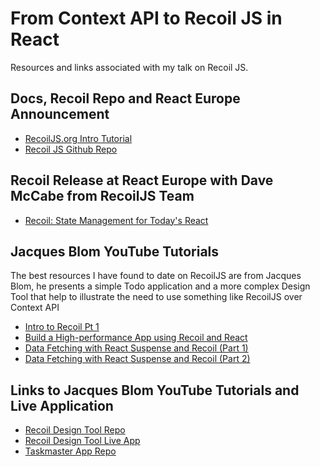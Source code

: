 # From Context API to Recoil JS in React

Resources and links associated with my talk on Recoil JS.

## Docs, Recoil Repo and React Europe Announcement

- [RecoilJS.org Intro Tutorial](https://recoiljs.org/docs/basic-tutorial/intro)
- [Recoil JS Github Repo](https://github.com/facebookexperimental/Recoil)

## Recoil Release at React Europe with Dave McCabe from RecoilJS Team

- [Recoil: State Management for Today's React](https://www.youtube.com/watch?v=_ISAA_Jt9kI&t=1399s)

## Jacques Blom YouTube Tutorials

The best resources I have found to date on RecoilJS are from Jacques Blom, he presents a simple Todo application and a more complex Design Tool that help to illustrate the need to use something like RecoilJS over Context API

- [Intro to Recoil Pt 1](https://www.youtube.com/watch?v=KBE7Ezn7h0A)
- [Build a High-performance App using Recoil and React](https://www.youtube.com/watch?v=9JVE8OGRSlA)
- [Data Fetching with React Suspense and Recoil (Part 1)](https://www.youtube.com/watch?v=Hkd9gMYuYu4)
- [Data Fetching with React Suspense and Recoil (Part 2)](https://www.youtube.com/watch?v=Ov2x6NqxNqY)

## Links to Jacques Blom YouTube Tutorials and Live Application

- [Recoil Design Tool Repo](https://github.com/jacques-blom/recoil-design-tool)
- [Recoil Design Tool Live App](https://recoil-design-tool.jacquesblom.com)
- [Taskmaster App Repo](https://github.com/jacques-blom/recoil-todo-list)